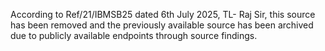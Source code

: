 According to Ref/21/IBMSB25 dated 6th July 2025, TL- Raj Sir, this source has been removed and the previously available source has been archived due to publicly available endpoints through source findings.

